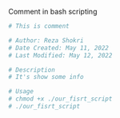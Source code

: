 Comment in bash scripting

```bash
# This is comment

# Author: Reza Shokri
# Date Created: May 11, 2022
# Last Modified: May 12, 2022

# Description 
# It's show some info

# Usage 
# chmod +x ./our_fisrt_script
# ./our_fisrt_script
```